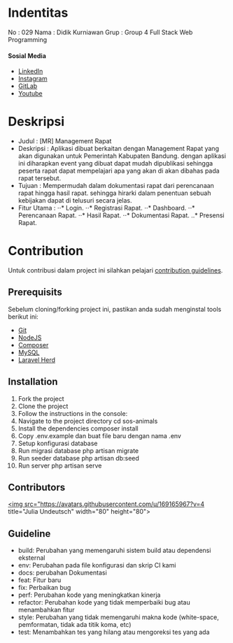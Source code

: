 # Indentitas
No   : 029
Nama : Didik Kurniawan
Grup : Group 4 Full Stack Web Programming

#### Sosial Media
- [LinkedIn](https://linkedin.com/in/didikkurniawannn)
- [Instagram](https://instagram.com/kurniawan_didik)
- [GitLab](https://gitlab.com/didikkurniawannn)
- [Youtube](https://youtube.com/didikmakaryo)

# Deskripsi
- Judul     : [MR] Management Rapat
- Deskripsi : Aplikasi dibuat berkaitan dengan Management Rapat yang akan digunakan untuk Pemerintah Kabupaten Bandung. dengan aplikasi ini diharapkan event yang dibuat dapat mudah dipublikasi sehingga peserta rapat dapat mempelajari apa yang akan di akan dibahas pada rapat tersebut.
- Tujuan    : Mempermudah dalam dokumentasi rapat dari perencanaan rapat hingga hasil rapat. sehingga hirarki dalam penentuan sebuah kebijakan dapat di telusuri secara jelas.
- Fitur Utama :
⋅⋅* Login.
⋅⋅* Registrasi Rapat.
⋅⋅* Dashboard.
⋅⋅* Perencanaan Rapat.
⋅⋅* Hasil Rapat.
⋅⋅* Dokumentasi Rapat.
..* Presensi Rapat.

# Contribution

Untuk contribusi dalam project ini silahkan pelajari [contribution guidelines](https://github.com/YurisCodingClub/accessibility-mentor/blob/main/CONTRIBUTING.md).

## Prerequisits

Sebelum cloning/forking project ini, pastikan anda sudah menginstal tools berikut ini:

- [Git](https://git-scm.com/downloads)
- [NodeJS](https://nodejs.org/en/download/)
- [Composer](https://getcomposer.org/download/)
- [MySQL](https://www.mysql.com/downloads/)
- [Laravel Herd](https://herd.laravel.com)

## Installation

1. Fork the project
2. Clone the project
3. Follow the instructions in the console:
4. Navigate to the project directory cd sos-animals
5. Install the dependencies composer install
6. Copy .env.example dan buat file baru dengan nama .env
7. Setup konfigurasi database
8. Run migrasi database php artisan migrate
9. Run seeder database php artisan db:seed
10. Run server php artisan serve

## Contributors

[//]: contributor-faces

<a href="https://github.com/didikkurniawannn"><img src="https://avatars.githubusercontent.com/u/169165967?v=4 title="Julia Undeutsch" width="80" height="80"></a>

[//]: contributor-faces


## Guideline
- build: Perubahan yang memengaruhi sistem build atau dependensi eksternal
- env: Perubahan pada file konfigurasi dan skrip CI kami 
- docs: perubahan Dokumentasi
- feat: Fitur baru
- fix: Perbaikan bug
- perf: Perubahan kode yang meningkatkan kinerja
- refactor: Perubahan kode yang tidak memperbaiki bug atau menambahkan fitur
- style: Perubahan yang tidak memengaruhi makna kode (white-space, pemformatan, tidak ada titik koma, etc)
- test: Menambahkan tes yang hilang atau mengoreksi tes yang ada


